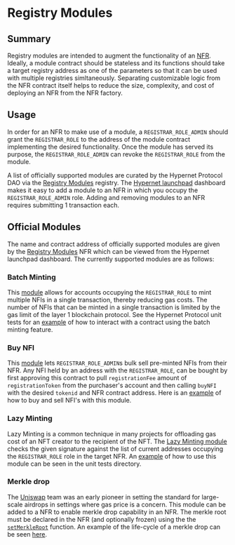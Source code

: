 # Registry Modules

## Summary 

Registry modules are intended to augment the functionality of an [NFR](/packages/contracts/contracts/identity/README.md#summary). Ideally, 
a module contract should be stateless and its functions should take a target registry address as one of the parameters so that it can 
be used with multiple registries simltaneously. Separating customizable logic from the NFR contract itself helps to reduce 
the size, complexity, and cost of deploying an NFR from the NFR factory. 

## Usage

In order for an NFR to make use of a module, a `REGISTRAR_ROLE_ADMIN` should grant the `REGISTRAR_ROLE` to the address 
of the module contract implementing the desired functionality. Once the module has served its purpose, the 
`REGISTRAR_ROLE_ADMIN` can revoke the `REGISTRAR_ROLE` from the module. 

A list of officially supported modules are curated by the Hypernet Protocol DAO via the 
[Registry Modules](/packages/contracts/contracts/identity/README.md#registry-modules) registry. The 
[Hypernet launchpad](https://rinkeby.launchpad.hypernet.foundation/registries) dashboard makes it easy to add a module to an NFR in which 
you occupy the `REGISTRAR_ROLE_ADMIN` role. Adding and removing modules to an NFR requires submitting 1 transaction each. 

## Official Modules

The name and contract address of officially supported modules are given by the 
[Registry Modules](https://rinkeby.launchpad.hypernet.foundation/registries/Registry%20Modules/entries) NFR which can be viewed from the 
Hypernet launchpad dashboard. The currently supported modules are as follows:

### Batch Minting

This [module](/packages/contracts/contracts/modules/BatchModule.sol) allows for accounts occupying the `REGISTRAR_ROLE` to mint multiple 
NFIs in a single transaction, thereby reducing gas costs. The number of NFIs that can be minted in a single transaction is limited by the 
gas limit of the layer 1 blockchain protocol. See the Hypernet Protocol unit tests for an 
[example](/packages/contracts/test/upgradeable-registry-enumerable-test.js#L438) of how to interact with a contract using the batch minting 
feature. 

### Buy NFI

This [module](/packages/contracts/contracts/modules/BuyModule.sol) lets `REGISTRAR_ROLE_ADMIN`s bulk sell pre-minted NFIs from their NFR. 
Any NFI held by an address with the `REGISTRAR_ROLE`, can be bought by first approving this contract to pull `registrationFee` amount of 
`registrationToken` from the purchaser's account and then calling `buyNFI` with the desired `tokenid` and NFR contract address. Here is an
[example](/packages/contracts/test/upgradeable-registry-enumerable-test.js#L493) of how to buy and sell NFI's with this module. 

### Lazy Minting

Lazy Minting is a common technique in many projects for offloading gas cost of an NFT creator to the recipient of the NFT. The 
[Lazy Minting module](/packages/contracts/contracts/modules/LazyMintModule.sol) checks the given signature against the list of current addresses
occupying the `REGISTRAR_ROLE` role in the target NFR. An [example](/packages/contracts/test/upgradeable-registry-enumerable-test.js#L563) of how 
to use this module can be seen in the unit tests directory. 

### Merkle drop

The [Uniswap](https://github.com/Uniswap/merkle-distributor) team was an early pioneer in setting the standard for large-scale airdrops in settings 
where gas price is a concern. This module can be added to a NFR to enable merkle drop capability in an NFR. The merkle root must be declared in the NFR 
(and optionally frozen) using the the [`setMerkleRoot`](/packages/contracts/contracts/identity/NonFungibleRegistryEnumerableUpgradeable.sol#L175) function. 
An example of the life-cycle of a merkle drop can be seen [here](/packages/contracts/test/upgradeable-registry-enumerable-test.js#L663). 